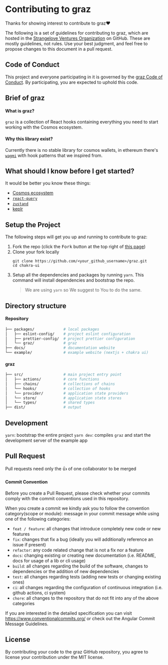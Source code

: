 # Contributing to graz

Thanks for showing interest to contribute to graz❤️

The following is a set of guidelines for contributing to graz, which are hosted in the [Strangelove Ventures Organization](https://github.com/strangelove-ventures) on GitHub. These are mostly guidelines, not rules. Use your best judgment, and feel free to propose changes to this document in a pull request.

## Code of Conduct

This project and everyone participating in it is governed by the [graz Code of Conduct](./CODE_OF_CONDUCT.md). By participating, you are expected to uphold this code.

## Brief of graz

#### What is graz?

`graz` is a collection of React hooks containing everything you need to start working with the Cosmos ecosystem.

#### Why this library exist?

Currently there is no stable library for cosmos wallets, in ethereum there's [`wagmi`](https://wagmi.sh) with hook patterns that we inspired from.

## What should I know before I get started?

It would be better you know these things:

- [Cosmos ecosystem](https://cosmos.network/)
- [`react-query`](https://react-query.tanstack.com/)
- [`zustand`](https://github.com/pmndrs/zustand)
- [keplr](https://docs.keplr.app)

## Setup the Project

The following steps will get you up and running to contribute to graz:

1. Fork the repo (click the <kbd>Fork</kbd> button at the top right of [this page](https://github.com/strangelove-ventures/graz))
2. Clone your fork locally
   ```
   git clone https://github.com/<your_github_username>/graz.git
   cd chakra-ui
   ```
3. Setup all the dependencies and packages by running `yarn`. This command will install dependencies and bootstrap the repo.
   > We are using `yarn` so We suggest to You to do the same.

## Directory structure

#### Repository

```sh
├── packages/             # local packages
│   ├── eslint-config/    # project eslint configuration
│   ├── prettier-config/  # project prettier configuration
│   └── graz/             # graz
├── docs/                 # documentation website
└── example/              # example website (nextjs + chakra ui)
```

#### graz

```sh
├── src/                  # main project entry point
│   ├── actions/          # core functions
│   ├── chains/           # collections of chains
│   └── hooks/            # collection of hooks
│   └── provider/         # application state providers
│   └── store/            # application state stores
│   └── types/            # shared types
├── dist/                 # output
```

## Development

`yarn`: bootstrap the entire project
`yarn dev`: compiles `graz` and start the development server of the example app

## Pull Request

Pull requests need only the 👍 of one collaborator to be merged

#### Commit Convention

Before you create a Pull Request, please check whether your commits comply with the commit conventions used in this repository.

When you create a commit we kindly ask you to follow the convention category(scope or module): message in your commit message while using one of the following categories:

- `feat / feature`: all changes that introduce completely new code or new features
- `fix`: changes that fix a bug (ideally you will additionally reference an issue if present)
- `refactor`: any code related change that is not a fix nor a feature
- `docs`: changing existing or creating new documentation (i.e. README, docs for usage of a lib or cli usage)
- `build`: all changes regarding the build of the software, changes to dependencies or the addition of new dependencies
- `test`: all changes regarding tests (adding new tests or changing existing ones)
- `ci`: all changes regarding the configuration of continuous integration (i.e. github actions, ci system)
- `chore`: all changes to the repository that do not fit into any of the above categories

If you are interested in the detailed specification you can visit https://www.conventionalcommits.org/ or check out the Angular Commit Message Guidelines.

## License

By contributing your code to the graz GitHub repository, you agree to license your contribution under the MIT license.
